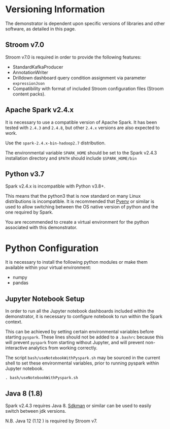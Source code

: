 # Versioning Information
The demonstrator is dependent upon specific versions of libraries and other software, as detailed in this page.

## Stroom v7.0
Stroom v7.0 is required in order to provide the following features:
* StandardKafkaProducer
* AnnotationWriter
* Drilldown dashboard query condition assignment via parameter `expressionJson`
* Compatibility with format of included Stroom configuration files (Stroom content packs).

## Apache Spark v2.4.x
It is necessary to use a compatible version of Apache Spark.  It has been tested with `2.4.3` and `2.4.8`, but other
`2.4.x` versions are also expected to work. 

Use the `spark-2.4.x-bin-hadoop2.7` distribution.

The environmental variable `SPARK_HOME` should be set to the Spark v2.4.3 installation directory 
and `$PATH`  should include `$SPARK_HOME/bin` 

## Python v3.7
Spark v2.4.x is incompatible with Python v3.8+.

This means that the python3 that is now standard on many Linux distributions is incompatible.  It is recommended
that [Pyenv](https://github.com/pyenv/pyenv) or similar is used to allow switching between the OS native version
of python and the one required by Spark.

You are recommended to create a virtual environment for the python associated with this demonstrator.

# Python Configuration
It is necessary to install the following python modules or make them available within your virtual environment:
* numpy
* pandas

## Jupyter Notebook Setup
In order to run all the Jupyter notebook dashboards included within the demonstrator, it is necessary to configure
notebook to run within the Spark context.


This can be achieved by setting certain environmental variables before starting `pyspark`. 
These lines should not be added to a `.bashrc` because this will prevent `pyspark` from starting without Jupyter, and
will prevent non-interactive analytics from working correctly.  

The script `bash/useNotebookWithPyspark.sh` may be sourced in the current shell to set these environmental variables,
prior to running pyspark within Jupyter notebook. 
```
. bash/useNotebookWithPyspark.sh
```

## Java 8 (1.8)
Spark v2.4.3 requires Java 8.  [Sdkman](https:/sdkman.io) or similar can be used to easily switch between jdk versions.

N.B. Java 12 (1.12 ) is required by Stroom v7.